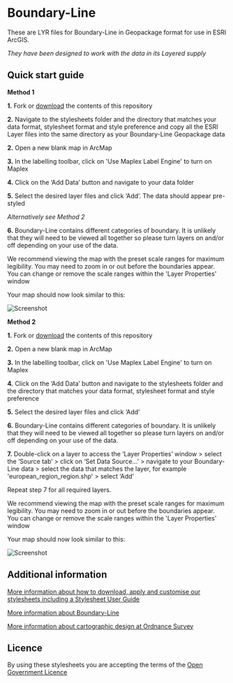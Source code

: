 # Boundary-Line

These are LYR files for Boundary-Line in Geopackage format for use in ESRI ArcGIS.

*They have been designed to work with the data in its Layered supply*

## Quick start guide

**Method 1**

**1.**  Fork or [download](https://github.com/OrdnanceSurvey/Boundary-Line-stylesheets/archive/master.zip) the contents of this repository

**2.**  Navigate to the stylesheets folder and the directory that matches your data format, stylesheet format and style preference and copy all the ESRI Layer files into the same directory as your Boundary-Line Geopackage data

**2.**  Open a new blank map in ArcMap

**3.**  In the labelling toolbar, click on 'Use Maplex Label Engine' to turn on Maplex

**4.**  Click on the ‘Add Data’ button and navigate to your data folder

**5.**  Select the desired layer files and click ‘Add’. The data should appear pre-styled

*Alternatively see Method 2*

**6.**  Boundary-Line contains different categories of boundary. It is unlikely that they will need to be viewed all together so please turn layers on and/or off depending on your use of the data.

We recommend viewing the map with the preset scale ranges for maximum legibility. You may need to zoom in or out before the boundaries appear. You can change or remove the scale ranges within the 'Layer Properties' window

Your map should now look similar to this: 

  ![Screenshot](https://github.com/OrdnanceSurvey/Boundary-Line-stylesheets/raw/master/ESRI%20Shapefile%20stylesheets/ESRI%20stylesheets%20(LYR)/images/Boundary_Line_Screenshot.png "Screenshot of Boundary-Line at 1:600,000 scale")

**Method 2**

**1.**  Fork or [download](https://github.com/OrdnanceSurvey/Boundary-Line-stylesheets/archive/master.zip) the contents of this repository

**2.**  Open a new blank map in ArcMap

**3.**  In the labelling toolbar, click on 'Use Maplex Label Engine' to turn on Maplex

**4.**  Click on the ‘Add Data’ button and navigate to the stylesheets folder and the directory that matches your data format, stylesheet format and style preference

**5.**  Select the desired layer files and click ‘Add’

**6.**  Boundary-Line contains different categories of boundary. It is unlikely that they will need to be viewed all together so please turn layers on and/or off depending on your use of the data.

**7.**  Double-click on a layer to access the ‘Layer Properties’ window > select the ‘Source tab’ > click on ‘Set Data Source…’ > navigate to your Boundary-Line data > select the data that matches the layer, for example 'european_region_region.shp' > select ‘Add’

Repeat step 7 for all required layers.

We recommend viewing the map with the preset scale ranges for maximum legibility. You may need to zoom in or out before the boundaries appear. You can change or remove the scale ranges within the 'Layer Properties' window

Your map should now look similar to this: 

  ![Screenshot](https://github.com/OrdnanceSurvey/Boundary-Line-stylesheets/raw/master/ESRI%20Shapefile%20stylesheets/ESRI%20stylesheets%20(LYR)/images/Boundary_Line_Screenshot.png "Screenshot of Boundary-Line at 1:600,000 scale")

## Additional information

[More information about how to download, apply and customise our stylesheets including a Stylesheet User Guide](http://www.ordnancesurvey.co.uk/resources/carto-design/cartographic-stylesheets.html)

[More information about Boundary-Line](http://www.ordnancesurvey.co.uk/business-and-government/products/boundary-line.html)

[More information about cartographic design at Ordnance Survey](https://www.ordnancesurvey.co.uk/resources/carto-design/)

## Licence

By using these stylesheets you are accepting the terms of the [Open Government Licence](http://www.nationalarchives.gov.uk/doc/open-government-licence/)
